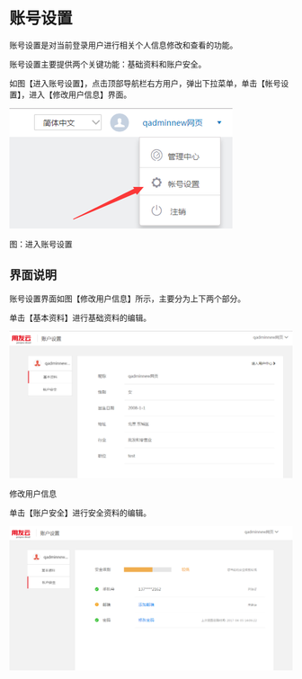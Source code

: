 # 账号设置

账号设置是对当前登录用户进行相关个人信息修改和查看的功能。

账号设置主要提供两个关键功能：基础资料和账户安全。

如图【进入账号设置】，点击顶部导航栏右方用户，弹出下拉菜单，单击【帐号设置】，进入【修改用户信息】界面。

![](/articles/workbench/2-/image/image3.png)
 
图：进入账号设置

## 界面说明

账号设置界面如图【修改用户信息】所示，主要分为上下两个部分。

单击【基本资料】进行基础资料的编辑。

![](/articles/workbench/2-/image/image4.png)

修改用户信息

单击【账户安全】进行安全资料的编辑。

![](/articles/workbench/2-/image/image5.png)


 
